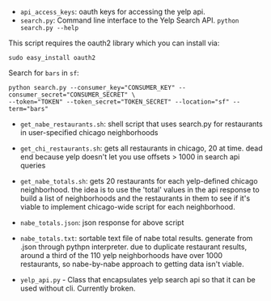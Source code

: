  - `api_access_keys`: oauth keys for accessing the yelp api.
 - `search.py`: Command line interface to the Yelp Search API. `python search.py --help`

This script requires the oauth2 library which you can install via:

	sudo easy_install oauth2

Search for `bars` in `sf`:

	python search.py --consumer_key="CONSUMER_KEY" --consumer_secret="CONSUMER_SECRET" \
	--token="TOKEN" --token_secret="TOKEN_SECRET" --location="sf" --term="bars"

- `get_nabe_restaurants.sh`: shell script that uses search.py for restaurants in user-specified chicago neighborhoods
- `get_chi_restaurants.sh`: gets all restaurants in chicago, 20 at time. dead end because yelp doesn't let you use offsets > 1000 in search api queries
- `get_nabe_totals.sh`: gets 20 restaurants for each yelp-defined chicago neighborhood. the idea is to use the 'total' values in the api response to build a list of neighborhoods and the restaurants in them to see if it's viable to implement chicago-wide script for each neighborhood.
- `nabe_totals.json`: json response for above script
- `nabe_totals.txt`: sortable text file of nabe total results. generate from .json through pythpn interpreter. due to duplicate restaurant results, around a third of the 110 yelp neighborhoods have over 1000 restaurants, so nabe-by-nabe approach to getting data isn't viable.

- `yelp_api.py` - Class that encapsulates yelp search api so that it can be used without cli. Currently broken.
